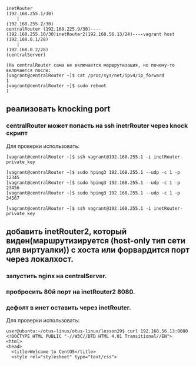 ```
inetRouter
(192.168.255.1/30)
	|
(192.168.255.2/30)
centralRouter (192.168.225.9/30)----(192.168.255.10/30)inetRouter2(192.168.56.13/24)----vagrant host
(192.168.0.1/28)		 	   	
	|
(192.168.0.2/28)
(centralServer)	
```

```
(На centralRouter сама не включается маршрутизация, но почему-то включается после:
[vagrant@centralRouter ~]$ cat /proc/sys/net/ipv4/ip_forward
1
[vagrant@centralRouter ~]$ sudo reboot
)
```
## реализовать knocking port
### centralRouter может попасть на ssh inetrRouter через knock скрипт

Для проверки использовать:

```
[vagrant@centralRouter ~]$ ssh vagrant@192.168.255.1 -i inetRouter-private_key 

[vagrant@centralRouter ~]$ sudo hping3 192.168.255.1 --udp -c 1 -p 12345
[vagrant@centralRouter ~]$ sudo hping3 192.168.255.1 --udp -c 1 -p 23456
[vagrant@centralRouter ~]$ sudo hping3 192.168.255.1 --udp -c 1 -p 34567

[vagrant@centralRouter ~]$ ssh vagrant@192.168.255.1 -i inetRouter-private_key 
```

## добавить inetRouter2, который виден(маршрутизируется (host-only тип сети для виртуалки)) с хоста или форвардится порт через локалхост.
### запустить nginx на centralServer.
### пробросить 80й порт на inetRouter2 8080.
### дефолт в инет оставить через inetRouter.


Для проверки использовать:

```
user@ubuntu:~/otus-linux/otus-linux/lesson29$ curl 192.168.56.13:8080
<!DOCTYPE HTML PUBLIC "-//W3C//DTD HTML 4.01 Transitional//EN">
<html>
<head>
  <title>Welcome to CentOS</title>
  <style rel="stylesheet" type="text/css"> 
```

	